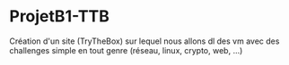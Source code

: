 # ProjetB1-TTB

Création d'un site (TryTheBox) sur lequel nous allons dl des vm avec des challenges simple en tout genre (réseau, linux, crypto, web, ...)
